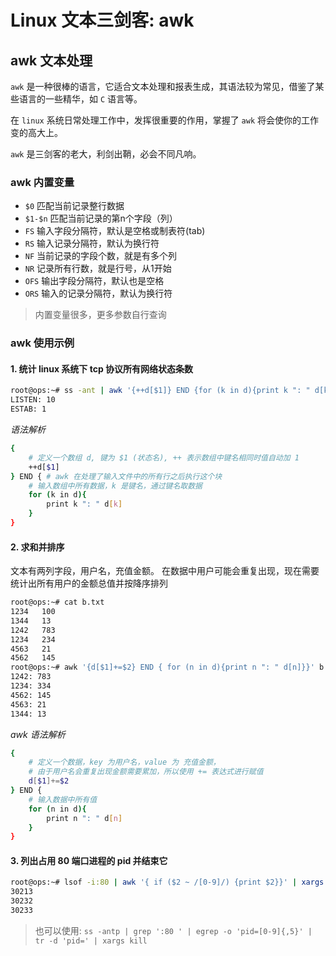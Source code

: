 # Linux 文本三剑客: awk


## awk 文本处理

`awk` 是一种很棒的语言，它适合文本处理和报表生成，其语法较为常见，借鉴了某些语言的一些精华，如 `C` 语言等。

在 `linux` 系统日常处理工作中，发挥很重要的作用，掌握了 `awk` 将会使你的工作变的高大上。

`awk` 是三剑客的老大，利剑出鞘，必会不同凡响。

### awk 内置变量

- `$0`  匹配当前记录整行数据
- `$1-$n` 匹配当前记录的第n个字段（列）
- `FS` 输入字段分隔符，默认是空格或制表符(tab)
- `RS` 输入记录分隔符，默认为换行符
- `NF` 当前记录的字段个数，就是有多个列
- `NR` 记录所有行数，就是行号，从1开始
- `OFS` 输出字段分隔符，默认也是空格
- `ORS` 输入的记录分隔符，默认为换行符

> 内置变量很多，更多参数自行查询

### awk 使用示例

#### 1. 统计 linux 系统下 tcp 协议所有网络状态条数

```bash
root@ops:~# ss -ant | awk '{++d[$1]} END {for (k in d){print k ": " d[k]}}' | grep -v State
LISTEN: 10
ESTAB: 1
```

*语法解析*

```bash
{
    # 定义一个数组 d, 键为 $1 (状态名), ++ 表示数组中键名相同时值自动加 1
    ++d[$1]
} END { # awk 在处理了输入文件中的所有行之后执行这个块
    # 输入数组中所有数据，k 是键名，通过键名取数据
    for (k in d){
        print k ": " d[k]
    }
}
```

#### 2. 求和并排序

文本有两列字段，用户名，充值金额。 在数据中用户可能会重复出现，现在需要统计出所有用户的金额总值并按降序排列

```bash
root@ops:~# cat b.txt
1234   100
1344   13
1242   783
1234   234
4563   21
4562   145
root@ops:~# awk '{d[$1]+=$2} END { for (n in d){print n ": " d[n]}}' b.txt | sort -nr -k 2
1242: 783
1234: 334
4562: 145
4563: 21
1344: 13
```

*awk 语法解析*

```bash
{ 
    # 定义一个数据，key 为用户名，value 为 充值金额，
    # 由于用户名会重复出现金额需要累加，所以使用 += 表达式进行赋值
    d[$1]+=$2
} END { 
    # 输入数据中所有值
    for (n in d){
        print n ": " d[n]
    }
}
```

#### 3. 列出占用 80 端口进程的 pid 并结束它

```bash
root@ops:~# lsof -i:80 | awk '{ if ($2 ~ /[0-9]/) {print $2}}' | xargs kill
30213
30232
30233
```

> 也可以使用: `ss -antp | grep ':80 ' | egrep -o 'pid=[0-9]{,5}' | tr -d 'pid=' | xargs kill `

